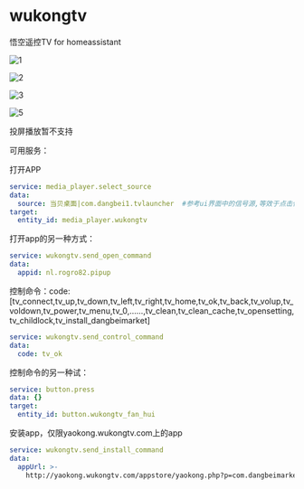 # wukongtv
悟空遥控TV for homeassistant


![1](https://github.com/dscao/wukongtv/assets/16587914/f1f712d4-ca48-4221-b549-2c7209d67ca0)



![2](https://github.com/dscao/wukongtv/assets/16587914/c4af9f83-afb2-41dc-a535-4cd403795e1f)



![3](https://github.com/dscao/wukongtv/assets/16587914/2b3c9f90-5bec-49f1-b20a-899ab750a8e5)



![5](https://github.com/dscao/wukongtv/assets/16587914/ba738281-f064-4b0f-866e-f34e490cd423)


投屏播放暂不支持

可用服务：

打开APP
```yaml
service: media_player.select_source
data:
  source: 当贝桌面|com.dangbei1.tvlauncher  #参考ui界面中的信号源,等效于点击信号源
target:
  entity_id: media_player.wukongtv
```
打开app的另一种方式：
```yaml
service: wukongtv.send_open_command
data:
  appid: nl.rogro82.pipup
```
控制命令：code: [tv_connect,tv_up,tv_down,tv_left,tv_right,tv_home,tv_ok,tv_back,tv_volup,tv_voldown,tv_power,tv_menu,tv_0,……,tv_clean,tv_clean_cache,tv_opensetting,tv_childlock,tv_install_dangbeimarket]
```yaml
service: wukongtv.send_control_command
data:
  code: tv_ok
```
控制命令的另一种试：
```yaml
service: button.press
data: {}
target:
  entity_id: button.wukongtv_fan_hui
```

安装app，仅限yaokong.wukongtv.com上的app
```yaml
service: wukongtv.send_install_command
data:
  appUrl: >-
    http://yaokong.wukongtv.com/appstore/yaokong.php?p=com.dangbeimarket&source=wukong"  #网址必须是yaokong.wukongtv.com下才能安装，否则提示非法网址。
```
